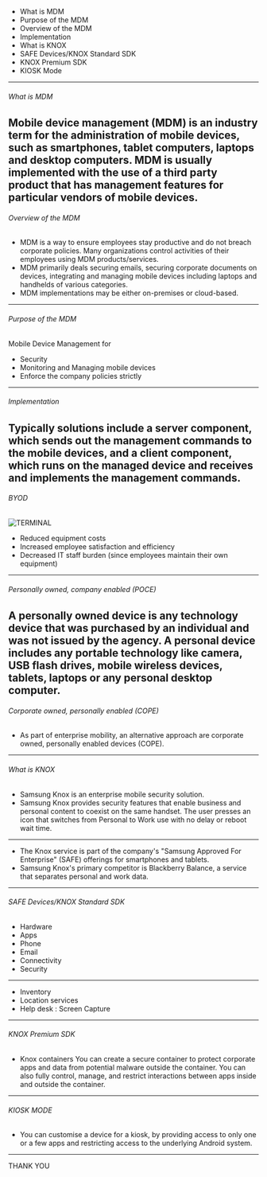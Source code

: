 * What is MDM
* Purpose of the MDM
* Overview of the MDM
* Implementation
* What is KNOX
* SAFE Devices/KNOX Standard SDK
* KNOX Premium SDK
* KIOSK Mode

---
###### What is MDM
Mobile device management (MDM) is an industry term for the administration of mobile devices, such as smartphones, tablet computers, laptops and desktop computers. MDM is usually implemented with the use of a third party product that has management features for particular vendors of mobile devices.
---
###### Overview of the MDM
* MDM is a way to ensure employees stay productive and do not breach corporate policies. Many organizations control activities of their employees using MDM products/services. 
* MDM primarily deals securing emails, securing corporate documents on devices, integrating and managing mobile devices including laptops and handhelds of various categories.
* MDM implementations may be either on-premises or cloud-based.
---
###### Purpose of the MDM
Mobile Device Management for
* Security
* Monitoring and Managing mobile devices
* Enforce the company policies strictly
---
###### Implementation
Typically solutions include a server component, which sends out the management commands to the mobile devices, and a client component, which runs on the managed device and receives and implements the management commands. 
---
###### BYOD
![TERMINAL](https://www.webroot.com/shared/images/mobileDeviceManagement.png)
  * Reduced equipment costs
  * Increased employee satisfaction and efficiency
  * Decreased IT staff burden (since employees maintain their own equipment)

---
###### Personally owned, company enabled (POCE)
A personally owned device is any technology device that was purchased by an individual and was not issued by the agency. A personal device includes any portable technology like camera, USB flash drives, mobile wireless devices, tablets, laptops or any personal desktop computer.
---
###### Corporate owned, personally enabled (COPE)
* As part of enterprise mobility, an alternative approach are corporate owned, personally enabled devices (COPE).
---
###### What is KNOX
- Samsung Knox is an enterprise mobile security solution.
- Samsung Knox provides security features that enable business and personal content to coexist on the same handset. The user presses an icon that switches from Personal to Work use with no delay or reboot wait time.

---
- The Knox service is part of the company's "Samsung Approved For Enterprise" (SAFE) offerings for smartphones and tablets. 
- Samsung Knox's primary  competitor is Blackberry Balance, a service that separates personal and work data. 
---

###### SAFE Devices/KNOX Standard SDK
- Hardware 
- Apps 
- Phone 
- Email 
- Connectivity 
- Security
--- 
- Inventory 
- Location services
- Help desk : Screen Capture
---
###### KNOX Premium SDK
- Knox containers You can create a secure container to protect corporate apps and data from potential malware outside the container. You can also fully control, manage, and restrict interactions between apps inside and outside the container.

---
###### KIOSK MODE

- You can customise a device for a kiosk, by providing access to only one or a few apps and restricting access to the underlying Android system.
---
THANK YOU
